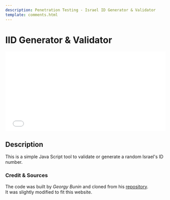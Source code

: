 ```yaml
---
description: Penetration Testing - Israel ID Generator & Validator
template: comments.html
---
```


# IID Generator & Validator

<div style="overflow: hidden;">
    <iframe title="Israel ID Generator & Validator" src="/assets/pages/iid-generator/" scrolling="no" style="border: 0px; height: 250px; margin-top: -0px; width:100%"></iframe>
</div>

## Description

This is a simple Java Script tool to validate or generate a random Israel's ID number.

### Credit & Sources

The code was built by _Georgy Bunin_ and cloned from his [repository](https://github.com/georgybu/IID_Generator).  
It was slightly modified to fit this website.
